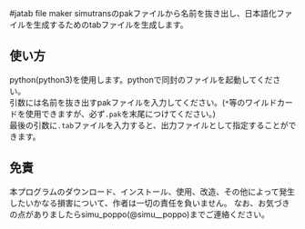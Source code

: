 #jatab file maker
simutransのpakファイルから名前を抜き出し、日本語化ファイルを生成するためのtabファイルを生成します。
## 使い方
python(python3)を使用します。pythonで同封のファイルを起動してください。  
引数には名前を抜き出すpakファイルを入力してください。(```*```等のワイルドカードを使用できますが、必ず```.pak```を末尾につけてください。)  
最後の引数に```.tab```ファイルを入力すると、出力ファイルとして指定することができます。
## 免責
本プログラムのダウンロード、インストール、使用、改造、その他によって発生したいかなる損害について、作者は一切の責任を負いません。
なお、お気づきの点がありましたらsimu_poppo(@simu__poppo)までご連絡ください。



